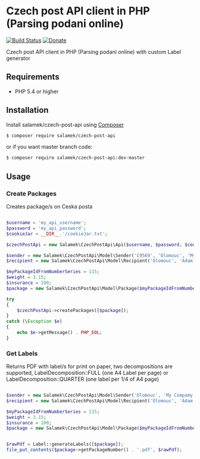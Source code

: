 # Czech post API client in PHP (Parsing podani online)

[![Build Status](https://travis-ci.org/Salamek/czech-post-api.svg?branch=master)](https://travis-ci.org/Salamek/czech-post-api)
[![Donate](https://img.shields.io/badge/Donate-PayPal-green.svg)](https://www.paypal.com/cgi-bin/webscr?cmd=_donations&business=D8LQ4XTBLV3C4&lc=CZ&item_number=Salamekczech-post-api&currency_code=EUR)

Czech post API client in PHP (Parsing podani online) with custom Label generator


## Requirements

- PHP 5.4 or higher

## Installation

Install salamek/czech-post-api using  [Composer](http://getcomposer.org/)

```sh
$ composer require salamek/czech-post-api
```

or if you want master branch code:

```sh
$ composer require salamek/czech-post-api:dev-master
```

## Usage

### Create Packages

Creates package/s on Ceska posta

```php

$username = 'my_api_username';
$password = 'my_api_password';
$cookieJar = __DIR__.'/cookieJar.txt';

$czechPostApi = new Salamek\CzechPostApi\Api($username, $password, $cookieJar);

$sender = new Salamek\CzechPostApi\Model\Sender('C9569', 'Olomouc', 'My Compamy s.r.o.', 'My Address', '77900', 'info@example.com', '+420123456789', 'http://www.example.cz', Country::CZ);
$recipient = new Salamek\CzechPostApi\Model\Recipient('Olomouc', 'Adam Schubert', 'My Address', '77900', 'adam@example.com', '+420123456789', 'http://www.salamek.cz', Country::CZ, 'My Compamy a.s.');

$myPackageIdFromNumberSeries = 115;
$weight = 3.15;
$insurance = 100;
$package = new Salamek\CzechPostApi\Model\Package($myPackageIdFromNumberSeries, Product::PACKAGE_TO_HAND, $sender, $recipient, null, null, $insurance, [], 'Package desc', 1, 1, null);

try
{
    $czechPostApi->createPackages([$package]);
}
catch (\Exception $e)
{
    echo $e->getMessage() . PHP_EOL;
}

```

### Get Labels

Returns PDF with label/s for print on paper, two decompositions are supported, LabelDecomposition::FULL (one A4 Label per page) or LabelDecomposition::QUARTER (one label per 1/4 of A4 page)

```php

$sender = new Salamek\CzechPostApi\Model\Sender('Olomouc', 'My Compamy s.r.o.', 'My Address', '77900', 'info@example.com', '+420123456789', 'http://www.example.cz', Country::CZ);
$recipient = new Salamek\CzechPostApi\Model\Recipient('Olomouc', 'Adam Schubert', 'My Address', '77900', 'adam@example.com', '+420123456789', 'http://www.salamek.cz', Country::CZ, 'My Compamy a.s.');

$myPackageIdFromNumberSeries = 115;
$weight = 3.15;
$insurance = 100;
$package = new Salamek\CzechPostApi\Model\Package($myPackageIdFromNumberSeries, Product::PACKAGE_TO_HAND, $sender, $recipient, null, null, $insurance, [], 'Package desc', 1, 1, null);


$rawPdf = Label::generateLabels([$package]);
file_put_contents($package->getPackageNumber() . '.pdf', $rawPdf);
```
